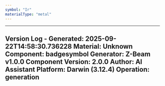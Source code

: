 ```yaml
---
symbol: "Ir"
materialType: "metal"
---
```


---
Version Log - Generated: 2025-09-22T14:58:30.736228
Material: Unknown
Component: badgesymbol
Generator: Z-Beam v1.0.0
Component Version: 2.0.0
Author: AI Assistant
Platform: Darwin (3.12.4)
Operation: generation
---